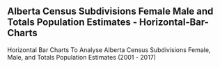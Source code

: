 ## Alberta Census Subdivisions Female Male and Totals Population Estimates - Horizontal-Bar-Charts
Horizontal Bar Charts To Analyse Alberta Census Subdivisions Female, Male, and Totals Population Estimates (2001 - 2017)
